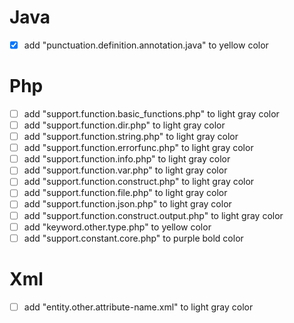 # Java
- [x] add "punctuation.definition.annotation.java" to yellow color

# Php
- [ ] add "support.function.basic_functions.php" to light gray color
- [ ] add "support.function.dir.php" to light gray color
- [ ] add "support.function.string.php" to light gray color
- [ ] add "support.function.errorfunc.php" to light gray color
- [ ] add "support.function.info.php" to light gray color
- [ ] add "support.function.var.php" to light gray color
- [ ] add "support.function.construct.php" to light gray color
- [ ] add "support.function.file.php" to light gray color
- [ ] add "support.function.json.php" to light gray color
- [ ] add "support.function.construct.output.php" to light gray color
- [ ] add "keyword.other.type.php" to yellow color
- [ ] add "support.constant.core.php" to purple bold color

# Xml
- [ ] add "entity.other.attribute-name.xml" to light gray color
